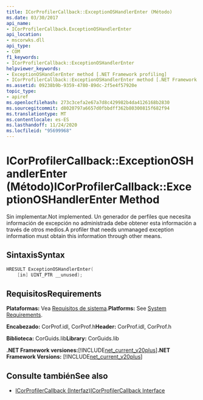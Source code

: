 ```yaml
---
title: ICorProfilerCallback::ExceptionOSHandlerEnter (Método)
ms.date: 03/30/2017
api_name:
- ICorProfilerCallback.ExceptionOSHandlerEnter
api_location:
- mscorwks.dll
api_type:
- COM
f1_keywords:
- ICorProfilerCallback::ExceptionOSHandlerEnter
helpviewer_keywords:
- ExceptionOSHandlerEnter method [.NET Framework profiling]
- ICorProfilerCallback::ExceptionOSHandlerEnter method [.NET Framework profiling]
ms.assetid: 09238b9b-9359-4780-89dc-2f5e4f57920e
topic_type:
- apiref
ms.openlocfilehash: 273c3cefa2e67a7d8c429982b4da4126168b2830
ms.sourcegitcommit: d8020797a6657d0fbbdff362b80300815f682f94
ms.translationtype: MT
ms.contentlocale: es-ES
ms.lasthandoff: 11/24/2020
ms.locfileid: "95699968"
---
```

# <a name="icorprofilercallbackexceptionoshandlerenter-method"></a><span data-ttu-id="090a2-102">ICorProfilerCallback::ExceptionOSHandlerEnter (Método)</span><span class="sxs-lookup"><span data-stu-id="090a2-102">ICorProfilerCallback::ExceptionOSHandlerEnter Method</span></span>

<span data-ttu-id="090a2-103">Sin implementar.</span><span class="sxs-lookup"><span data-stu-id="090a2-103">Not implemented.</span></span> <span data-ttu-id="090a2-104">Un generador de perfiles que necesita información de excepción no administrada debe obtener esta información a través de otros medios.</span><span class="sxs-lookup"><span data-stu-id="090a2-104">A profiler that needs unmanaged exception information must obtain this information through other means.</span></span>  
  
## <a name="syntax"></a><span data-ttu-id="090a2-105">Sintaxis</span><span class="sxs-lookup"><span data-stu-id="090a2-105">Syntax</span></span>  
  
```cpp  
HRESULT ExceptionOSHandlerEnter(  
    [in] UINT_PTR __unused);  
```  
  
## <a name="requirements"></a><span data-ttu-id="090a2-106">Requisitos</span><span class="sxs-lookup"><span data-stu-id="090a2-106">Requirements</span></span>  

 <span data-ttu-id="090a2-107">**Plataformas:** Vea [Requisitos de sistema](../../get-started/system-requirements.md).</span><span class="sxs-lookup"><span data-stu-id="090a2-107">**Platforms:** See [System Requirements](../../get-started/system-requirements.md).</span></span>  
  
 <span data-ttu-id="090a2-108">**Encabezado:** CorProf.idl, CorProf.h</span><span class="sxs-lookup"><span data-stu-id="090a2-108">**Header:** CorProf.idl, CorProf.h</span></span>  
  
 <span data-ttu-id="090a2-109">**Biblioteca:** CorGuids.lib</span><span class="sxs-lookup"><span data-stu-id="090a2-109">**Library:** CorGuids.lib</span></span>  
  
 <span data-ttu-id="090a2-110">**.NET Framework versiones:**[!INCLUDE[net_current_v20plus](../../../../includes/net-current-v20plus-md.md)]</span><span class="sxs-lookup"><span data-stu-id="090a2-110">**.NET Framework Versions:** [!INCLUDE[net_current_v20plus](../../../../includes/net-current-v20plus-md.md)]</span></span>  
  
## <a name="see-also"></a><span data-ttu-id="090a2-111">Consulte también</span><span class="sxs-lookup"><span data-stu-id="090a2-111">See also</span></span>

- [<span data-ttu-id="090a2-112">ICorProfilerCallback (Interfaz)</span><span class="sxs-lookup"><span data-stu-id="090a2-112">ICorProfilerCallback Interface</span></span>](icorprofilercallback-interface.md)
